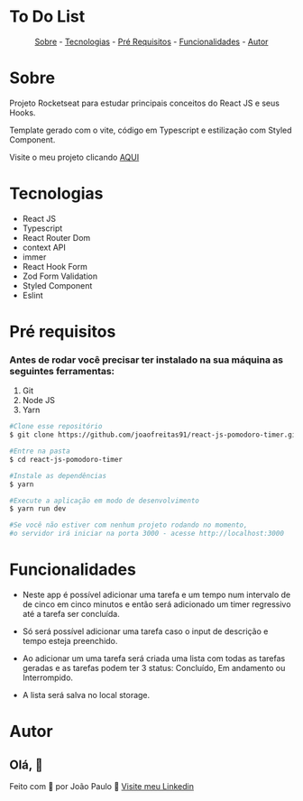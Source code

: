 # To Do List

<p align="center">
  <a href="#sobre">Sobre</a> -
  <a href="#tech">Tecnologias</a> -
  <a href="#pre">Pré Requisitos</a> -
  <a href="#func">Funcionalidades</a> -
  <a href="#autor">Autor</a>
</p>


<h1 id='sobre'>Sobre</h1>

Projeto Rocketseat para estudar principais conceitos do React JS e seus Hooks.

Template gerado com o vite, código em Typescript e estilização com Styled Component.

Visite o meu projeto clicando [AQUI](https://react-js-pomodoro-timer.vercel.app/)

<h1 id='tech'>Tecnologias</h1>

- React JS
- Typescript
- React Router Dom
- context API
- immer
- React Hook Form
- Zod Form Validation
- Styled Component
- Eslint

<h1 id='pre'>Pré requisitos </h1>

### Antes de rodar você precisar ter instalado na sua máquina as seguintes ferramentas:

1. Git
2. Node JS
3. Yarn

```bash
#Clone esse repositório
$ git clone https://github.com/joaofreitas91/react-js-pomodoro-timer.git

#Entre na pasta
$ cd react-js-pomodoro-timer

#Instale as dependências 
$ yarn

#Execute a aplicação em modo de desenvolvimento
$ yarn run dev

#Se você não estiver com nenhum projeto rodando no momento, 
#o servidor irá iniciar na porta 3000 - acesse http://localhost:3000

```
<h1 id='func'>Funcionalidades</h1>

- Neste app é possível adicionar uma tarefa e um tempo num intervalo de de cinco em cinco minutos e então será adicionado um timer regressivo até a tarefa ser concluída.

- Só será possível adicionar uma tarefa caso o input de descrição e tempo esteja preenchido.

- Ao adicionar um uma tarefa será criada uma lista com todas as tarefas geradas e as tarefas podem ter 3 status: Concluído, Em andamento ou Interrompido.

- A lista será salva no local storage. 
 

<h1 id='autor'>Autor</h1>

## Olá, 👋

Feito com 💜 por João Paulo 👋 [Visite meu Linkedin](https://www.linkedin.com/in/joaopfreitas91/)
